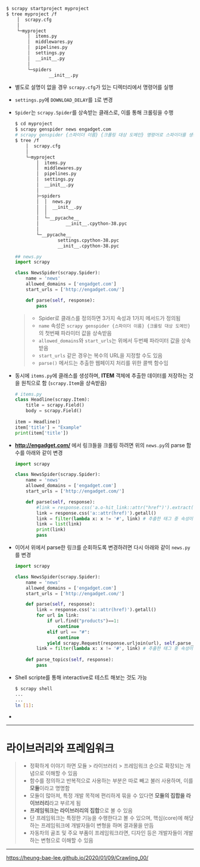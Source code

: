```bash
$ scrapy startproject myproject
$ tree myproject /f
    │  scrapy.cfg
    │
    └─myproject
        │  items.py
        │  middlewares.py
        │  pipelines.py
        │  settings.py
        │  __init__.py
        │
        └─spiders
                __init__.py
```

- 별도로 설명이 없을 경우 `scrapy.cfg`가 있는 디렉터리에서 명령어를 실행

- `settings.py`에 `DOWNLOAD_DELAY`를 `1`로 변경

- `Spider`는 `scrapy.Spider`를  상속받는 클래스로, 이를 통해 크롤링을 수행

  ```bash
  $ cd myproject
  $ scrapy genspider news engadget.com
  # scrapy genspider {스파이더 이름} {크롤링 대상 도메인} 명령어로 스파이더를 생성
  $ tree /f
      │  scrapy.cfg
      │
      └─myproject
          │  items.py
          │  middlewares.py
          │  pipelines.py
          │  settings.py
          │  __init__.py
          │
          ├─spiders
          │  │  news.py
          │  │  __init__.py
          │  │
          │  └─__pycache__
          │          __init__.cpython-38.pyc
          │
          └─__pycache__
                  settings.cpython-38.pyc
                  __init__.cpython-38.pyc
  ```

  ```python
  ## news.py
  import scrapy
  
  class NewsSpider(scrapy.Spider):
      name = 'news'
      allowed_domains = ['engadget.com']
      start_urls = ['http://engadget.com/']
  
      def parse(self, response):
          pass
  ```

  > - Spider로 클래스를 정의하면 3가지 속성과 1가지 메서드가 정의됨
  > - `name` 속성은 `scrapy genspider {스파이더 이름} {크롤링 대상 도메인}`의 첫번째 파라미터 값을 상속받음
  > - `allowed_domains`와 `start_urls`는 위에서 두번째 파라미터 값을 상속받음
  > - `start_urls` 같은 경우는 복수의 URL을 지정할 수도 있음
  > - `parse()` 메서드는 추출한 웹페이지 처리를 위한 콜백 함수임

- 동시에 `items.py`에 클래스를 생성하며,  **ITEM** 객체에 추출한 데이터를 저장하는 것을 원칙으로 함 (`scrapy.Item`을 상속받음)

  ```python
  # items.py
  class Headline(scrapy.Item):
      title = scrapy.Field()
      body = scrapy.Field()
      
  item = Headline()
  item['title'] = "Example"
  print(item['title'])
  ```

- **http://engadget.com/** 에서 링크들을 크롤링 하려면 위의 `news.py`의 parse 함수를 아래와 같이 변경

  ```python
  import scrapy
  
  class NewsSpider(scrapy.Spider):
      name = 'news'
      allowed_domains = ['engadget.com']
      start_urls = ['http://engadget.com/']
  
      def parse(self, response):
          #link = response.css('a.o-hit_link::attr("href")').extract() # <a> 태그 중 <href> 태그를 필터
          link = response.css('a::attr(href)').getall()
          link = filter(lambda x: x != '#', link) # 추출한 태그 중 속성이 '#'로 지정되는 경우 이를 제거
          link = list(link)
          print(link)
          pass
  ```

- 이어서 위에서 parse한 링크를 순회하도록 변경하려면 다시 아래와 같이 `news.py`를 변경

  ```python
  import scrapy
  
  class NewsSpider(scrapy.Spider):
      name = 'news'
      allowed_domains = ['engadget.com']
      start_urls = ['http://engadget.com/']
  
      def parse(self, response):
          link = response.css('a::attr(href)').getall()
          for url in link:
              if url.find("products")==1:
                  continue
              elif url == "#":
                  continue
              yield scrapy.Request(response.urljoin(url), self.parse_topics)
          link = filter(lambda x: x != '#', link) # 추출한 태그 중 속성이 '#'로 지정되는 경우 이를 제거
  	
      def parse_topics(self, response):
          pass
  ```

- Shell scripte를 통해 interactive로 테스트 해보는 것도 가능

  ```bash
  $ scrapy shell
  ...
  ...
  ln [1]: 
  ```

- 


___


# 라이브러리와 프레임워크

> - 정확하게 이야기 하면 모듈 > 라이브러리 > 프레임워크 순으로 확장되는 개념으로 이해할 수 있음
> - 함수를 정의하고 반복적으로 사용하는 부분은 따로 빼고 불러 사용하며, 이를 **모듈**이라고 명명함
> - 모듈이 많아져, 특정 개발 목적에 편리하게 묶을 수 있다면 **모듈의 집합을 라이브러리**라고 부르게 됨
> - **프레임워크는 라이브러리의 집합**으로 볼 수 있음
> - 단 프레임워크는 특정한 기능을 수행한다고 볼 수 있으며, 핵심(core)에 해당하는 프레임워크에 개발자들이 변형을 하며 결과물을 만듬
> - 자동차의 골조 및 주요 부품이 프레임워크라면, 디자인 등은 개발자들이 개발하는 변형으로 이해할 수 있음

___

https://heung-bae-lee.github.io/2020/01/09/Crawling_00/